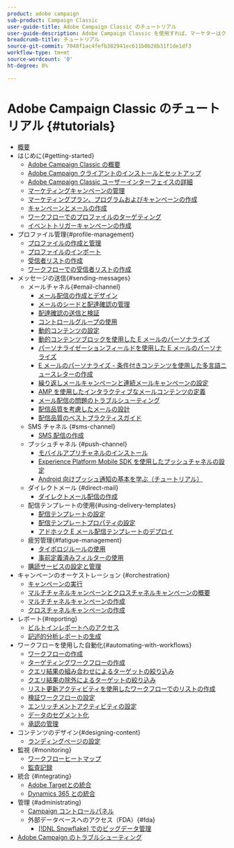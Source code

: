 ```yaml
---
product: adobe campaign
sub-product: Campaign Classic
user-guide-title: Adobe Campaign Classic のチュートリアル
user-guide-description: Adobe Campaign Classic を使用すれば、マーケターはクロスチャネルの顧客エクスペリエンスを設計し、視覚的なキャンペーンオーケストレーション、リアルタイムのインタラクション管理、クロスチャネルの実行のための環境を提供できます。
breadcrumb-title: チュートリアル
source-git-commit: 7048f1ac4fefb382941ec611b0b28b31f1de1df3
workflow-type: tm+mt
source-wordcount: '0'
ht-degree: 0%

---
```



# Adobe Campaign Classic のチュートリアル {#tutorials}

+ [概要](/help/overview.md)
+ はじめに{#getting-started}
   + [Adobe Campaign Classic の概要](/help/getting-started/introduction-to-adobe-campaign-classic.md)
   + [Adobe Campaign クライアントのインストールとセットアップ](/help/getting-started/install-and-setup-the-adobe-campaign-client.md)
   + [Adobe Campaign Classic ユーザーインターフェイスの詳細](/help/getting-started/exploring-the-adobe-campaign-classic-user-interface.md)
   + [マーケティングキャンペーンの管理](/help/getting-started/managing-marketing-campaigns.md)
   + [マーケティングプラン、プログラムおよびキャンペーンの作成](/help/getting-started/creating-a-marketing-plan-programs-and-campaigns.md)
   + [キャンペーンとメールの作成](/help/getting-started/creating-a-campaign-and-an-email.md)
   + [ワークフローでのプロファイルのターゲティング](/help/getting-started/targeting-profiles-in-a-workflow.md)
   + [イベントトリガーキャンペーンの作成](/help/getting-started/create-event-triggered-campaigns.md)
+ プロファイル管理{#profile-management}
   + [プロファイルの作成と管理](/help/profile-management/create-and-manage-profiles.md)
   + [プロファイルのインポート](/help/data-management/importing-profiles.md)
   + [受信者リストの作成](/help/profile-management/creating-a-list-of-recipients.md)
   + [ワークフローでの受信者リストの作成](/help/profile-management/creating-a-list-of-recipients-with-a-workflow.md)
+ メッセージの送信{#sending-messages}
   + メールチャネル{#email-channel}
      + [メール配信の作成とデザイン](/help/sending-messages/email-channel/create-and-design-email-deliveries.md)
      + [メールのシードと配達確認の管理](/help/sending-messages/email-channel/managing-seed-and-proofs.md)
      + [配達確認の送信と検証](/help/sending-messages/email-channel/send-and-validate-proofs.md)
      + [コントロールグループの使用](/help/sending-messages/email-channel/use-control-groups.md)
      + [動的コンテンツの設定](/help/sending-messages/email-channel/configuring-dynamic-content.md)
      + [動的コンテンツブロックを使用した E メールのパーソナライズ](/help/sending-messages/email-channel/personalization-with-dynamic-content-blocks.md)
      + [パーソナライゼーションフィールドを使用した E メールのパーソナライズ](/help/sending-messages/email-channel/personalizing-emails-using-personalization-fields.md)
      + [E メールのパーソナライズ - 条件付きコンテンツを使用した多言語ニュースレターの作成](/help/sending-messages/email-channel/personalizing-emails-create-a-multi-lingual-newsletter-using-conditional-content.md)
      + [繰り返しメールキャンペーンと連続メールキャンペーンの設定](/help/sending-messages/recurring-deliveries.md)
      + [AMP を使用したインタラクティブなメールコンテンツの定義](/help/sending-messages/email-channel/defining-interactive-email-content-with-amp.md)
      + [メール配信の問題のトラブルシューティング](/help/sending-messages/email-channel/troubleshooting-email-delivery-issues.md)
      + [配信品質を考慮したメールの設計](/help/sending-messages/email-channel/design-emails-for-deliverability.md)
      + [配信品質のベストプラクティスガイド](https://experienceleague.adobe.com/docs/deliverability-learn/deliverability-best-practice-guide/introduction.html?lang=ja)
   + SMS チャネル {#sms-channel}
      + [SMS 配信の作成](/help/sending-messages/mobile-channel/create-a-sms-delivery.md)
   + プッシュチャネル {#push-channel}
      + [モバイルアプリチャネルのインストール](/help/sending-messages/mobile-channel/installing-the-mobile-app-channel.md)
      + [Experience Platform Mobile SDK を使用したプッシュチャネルの設定](/help/sending-messages/mobile-channel/configure-push-using-aep-mobile-sdk.md)
      + [Android 向けプッシュ通知の基本を学ぶ（チュートリアル）](https://experienceleague.adobe.com/docs/campaign-classic-learn/getting-started-with-push-notifications-for-android/introduction.html?lang=ja)
   + ダイレクトメール {#direct-mail}
      + [ダイレクトメール配信の作成](/help/sending-messages/direct-mail/creating-direct-mail-deliveries.md)
   + 配信テンプレートの使用{#using-delivery-templates}
      + [配信テンプレートの設定](/help/sending-messages/using-delivery-templates/configuring-a-delivery-template.md)
      + [配信テンプレートプロパティの設定](/help/sending-messages/using-delivery-templates/setting-delivery-template-properties.md)
      + [アドホック E メール配信テンプレートのデプロイ](/help/sending-messages/using-delivery-templates/deploying-ad-hoc-email-delivery-template.md)
   + 疲労管理{#fatigue-management}
      + [タイポロジルールの使用](/help/sending-messages/fatigue-management/typology-rules-for-fatigue-management.md)
      + [事前定義済みフィルターの使用](/help/sending-messages/fatigue-management/fatigue-management-using-filters.md)
   + [購読サービスの設定と管理](/help/sending-messages/configuring-and-managing-subscription-services.md)
+ キャンペーンのオーケストレーション {#orchestration}
   + [キャンペーンの実行](/help/orchestrating-campaigns/executing-a-campaign.md)
   + [マルチチャネルキャンペーンとクロスチャネルキャンペーンの概要](/help/orchestrating-campaigns/introduction-to-cross-and-multi-channel-campaigns.md)
   + [マルチチャネルキャンペーンの作成](/help/orchestrating-campaigns/multi-channel-campaigns.md)
   + [クロスチャネルキャンペーンの作成](/help/orchestrating-campaigns/cross-channel-campaigns.md)
+ レポート{#reporting}
   + [ビルトインレポートへのアクセス](/help/reporting/accessing-built-in-reports.md)
   + [記述的分析レポートの生成](/help/reporting/generating-a-descriptive-analysis-report.md)
+ ワークフローを使用した自動化{#automating-with-workflows}
   + [ワークフローの作成](/help/automating-with-workflows/creating-a-workflow.md)
   + [ターゲティングワークフローの作成](/help/automating-with-workflows/creating-a-targeting-workflow.md)
   + [クエリ結果の組み合わせによるターゲットの絞り込み](/help/automating-with-workflows/refining-targets-by-combining-query-results.md)
   + [クエリ結果の除外によるターゲットの絞り込み](/help/automating-with-workflows/refining-targets-by-excluding-query-results.md)
   + [リスト更新アクティビティを使用したワークフローでのリストの作成](/help/automating-with-workflows/using-the-update-list-activity.md)
   + [検証ワークフローの設定](/help/automating-with-workflows/validation-flow-configuration.md)
   + [エンリッチメントアクティビティの設定](/help/automating-with-workflows/enrichment-activity.md)
   + [データのセグメント化](/help/data-management/data-segmentation.md)
   + [承認の管理](/help/automating-with-workflows/managing-approvals.md)
+ コンテンツのデザイン{#designing-content}
   + [ランディングページの設定](/help/designing-content/configure-landingpages.md)
+ 監視 {#monitoring}
   + [ワークフローヒートマップ](/help/monitoring-campaign-classic/workflow-heatmap.md)
   + [監査記録](/help/monitoring-campaign-classic/audit-trail.md)
+ 統合 {#integrating}
   + [Adobe Targetとの統合](/help/integrations/target-integration.md)
   + [Dynamics 365 との統合](/help/integrations/dynamics365-integration.md)
+ 管理 {#administrating}
   + [Campaign コントロールパネル](https://experienceleague.adobe.com/docs/campaign-classic-learn/control-panel/control-panel-overview.html?lang=ja)
   + 外部データベースへのアクセス（FDA）{#fda}
      + [ [!DNL Snowflake] でのビッグデータ管理](/help/administrating/snowflake/big-data-segmentation-on-snowflake.md)
+ [Adobe Campaign のトラブルシューティング](https://experienceleague.adobe.com/docs/campaign-classic-learn/troubleshooting/overview.html?lang=ja)
